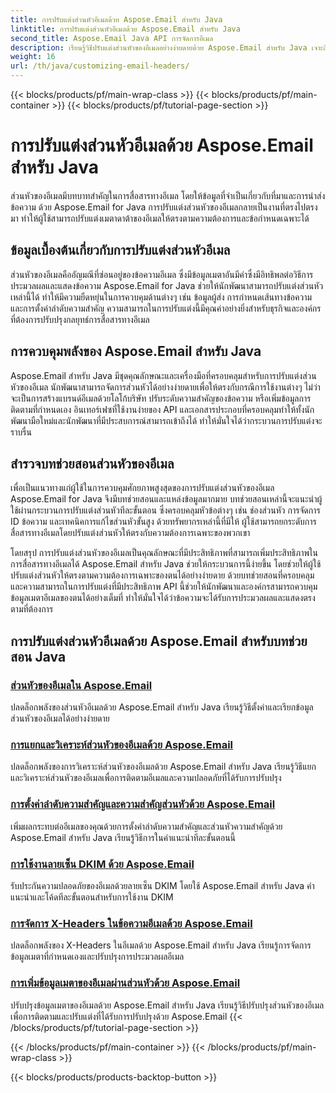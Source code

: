 ```yaml
---
title: การปรับแต่งส่วนหัวอีเมลด้วย Aspose.Email สำหรับ Java
linktitle: การปรับแต่งส่วนหัวอีเมลด้วย Aspose.Email สำหรับ Java
second_title: Aspose.Email Java API การจัดการอีเมล
description: เรียนรู้วิธีปรับแต่งส่วนหัวของอีเมลอย่างง่ายดายด้วย Aspose.Email สำหรับ Java เจาะลึกบทช่วยสอนและควบคุมพลังของการปรับแต่งส่วนหัวของอีเมล
weight: 16
url: /th/java/customizing-email-headers/
---
```


{{< blocks/products/pf/main-wrap-class >}}
{{< blocks/products/pf/main-container >}}
{{< blocks/products/pf/tutorial-page-section >}}

# การปรับแต่งส่วนหัวอีเมลด้วย Aspose.Email สำหรับ Java


ส่วนหัวของอีเมลมีบทบาทสำคัญในการสื่อสารทางอีเมล โดยให้ข้อมูลที่จำเป็นเกี่ยวกับที่มาและการนำส่งข้อความ ด้วย Aspose.Email for Java การปรับแต่งส่วนหัวของอีเมลกลายเป็นงานที่ตรงไปตรงมา ทำให้ผู้ใช้สามารถปรับแต่งเมตาดาต้าของอีเมลให้ตรงตามความต้องการและข้อกำหนดเฉพาะได้

## ข้อมูลเบื้องต้นเกี่ยวกับการปรับแต่งส่วนหัวอีเมล

ส่วนหัวของอีเมลคืออัญมณีที่ซ่อนอยู่ของข้อความอีเมล ซึ่งมีข้อมูลเมตาอันมีค่าซึ่งมีอิทธิพลต่อวิธีการประมวลผลและแสดงข้อความ Aspose.Email for Java ช่วยให้นักพัฒนาสามารถปรับแต่งส่วนหัวเหล่านี้ได้ ทำให้มีความยืดหยุ่นในการควบคุมด้านต่างๆ เช่น ข้อมูลผู้ส่ง การกำหนดเส้นทางข้อความ และการตั้งค่าลำดับความสำคัญ ความสามารถในการปรับแต่งนี้มีคุณค่าอย่างยิ่งสำหรับธุรกิจและองค์กรที่ต้องการปรับปรุงกลยุทธ์การสื่อสารทางอีเมล

## การควบคุมพลังของ Aspose.Email สำหรับ Java

Aspose.Email สำหรับ Java มีชุดคุณลักษณะและเครื่องมือที่ครอบคลุมสำหรับการปรับแต่งส่วนหัวของอีเมล นักพัฒนาสามารถจัดการส่วนหัวได้อย่างง่ายดายเพื่อให้ตรงกับกรณีการใช้งานต่างๆ ไม่ว่าจะเป็นการสร้างแบรนด์อีเมลด้วยโลโก้บริษัท ปรับระดับความสำคัญของข้อความ หรือเพิ่มข้อมูลการติดตามที่กำหนดเอง อินเทอร์เฟซที่ใช้งานง่ายของ API และเอกสารประกอบที่ครอบคลุมทำให้ทั้งนักพัฒนามือใหม่และนักพัฒนาที่มีประสบการณ์สามารถเข้าถึงได้ ทำให้มั่นใจได้ว่ากระบวนการปรับแต่งจะราบรื่น

## สำรวจบทช่วยสอนส่วนหัวของอีเมล

เพื่อเป็นแนวทางแก่ผู้ใช้ในการควบคุมศักยภาพสูงสุดของการปรับแต่งส่วนหัวของอีเมล Aspose.Email for Java จึงมีบทช่วยสอนและแหล่งข้อมูลมากมาย บทช่วยสอนเหล่านี้จะแนะนำผู้ใช้ผ่านกระบวนการปรับแต่งส่วนหัวทีละขั้นตอน ซึ่งครอบคลุมหัวข้อต่างๆ เช่น ช่องส่วนหัว การจัดการ ID ข้อความ และเทคนิคการแก้ไขส่วนหัวขั้นสูง ด้วยทรัพยากรเหล่านี้ที่มีให้ ผู้ใช้สามารถยกระดับการสื่อสารทางอีเมลโดยปรับแต่งส่วนหัวให้ตรงกับความต้องการเฉพาะของพวกเขา

โดยสรุป การปรับแต่งส่วนหัวของอีเมลเป็นคุณลักษณะที่มีประสิทธิภาพที่สามารถเพิ่มประสิทธิภาพในการสื่อสารทางอีเมลได้ Aspose.Email สำหรับ Java ช่วยให้กระบวนการนี้ง่ายขึ้น โดยช่วยให้ผู้ใช้ปรับแต่งส่วนหัวให้ตรงตามความต้องการเฉพาะของตนได้อย่างง่ายดาย ด้วยบทช่วยสอนที่ครอบคลุมและความสามารถในการปรับแต่งที่มีประสิทธิภาพ API นี้ช่วยให้นักพัฒนาและองค์กรสามารถควบคุมข้อมูลเมตาอีเมลของตนได้อย่างเต็มที่ ทำให้มั่นใจได้ว่าข้อความจะได้รับการประมวลผลและแสดงตรงตามที่ต้องการ

## การปรับแต่งส่วนหัวอีเมลด้วย Aspose.Email สำหรับบทช่วยสอน Java
### [ส่วนหัวของอีเมลใน Aspose.Email](./email-headers/)
ปลดล็อกพลังของส่วนหัวอีเมลด้วย Aspose.Email สำหรับ Java เรียนรู้วิธีตั้งค่าและเรียกข้อมูลส่วนหัวของอีเมลได้อย่างง่ายดาย
### [การแยกและวิเคราะห์ส่วนหัวของอีเมลด้วย Aspose.Email](./extracting-and-analyzing-email-headers/)
ปลดล็อกพลังของการวิเคราะห์ส่วนหัวของอีเมลด้วย Aspose.Email สำหรับ Java เรียนรู้วิธีแยกและวิเคราะห์ส่วนหัวของอีเมลเพื่อการติดตามอีเมลและความปลอดภัยที่ได้รับการปรับปรุง
### [การตั้งค่าลำดับความสำคัญและความสำคัญส่วนหัวด้วย Aspose.Email](./setting-priority-and-importance-headers/)
เพิ่มผลกระทบต่ออีเมลของคุณด้วยการตั้งค่าลำดับความสำคัญและส่วนหัวความสำคัญด้วย Aspose.Email สำหรับ Java เรียนรู้วิธีการในคำแนะนำทีละขั้นตอนนี้
### [การใช้งานลายเซ็น DKIM ด้วย Aspose.Email](./dkim-signatures-implementation/)
รับประกันความปลอดภัยของอีเมลด้วยลายเซ็น DKIM โดยใช้ Aspose.Email สำหรับ Java คำแนะนำและโค้ดทีละขั้นตอนสำหรับการใช้งาน DKIM
### [การจัดการ X-Headers ในข้อความอีเมลด้วย Aspose.Email](./managing-x-headers-in-email-messages/)
ปลดล็อกพลังของ X-Headers ในอีเมลด้วย Aspose.Email สำหรับ Java เรียนรู้การจัดการข้อมูลเมตาที่กำหนดเองและปรับปรุงการประมวลผลอีเมล
### [การเพิ่มข้อมูลเมตาของอีเมลผ่านส่วนหัวด้วย Aspose.Email](./enriching-email-metadata-through-headers/)
ปรับปรุงข้อมูลเมตาของอีเมลด้วย Aspose.Email สำหรับ Java เรียนรู้วิธีปรับปรุงส่วนหัวของอีเมลเพื่อการติดตามและปรับแต่งที่ได้รับการปรับปรุงด้วย Aspose.Email
{{< /blocks/products/pf/tutorial-page-section >}}

{{< /blocks/products/pf/main-container >}}
{{< /blocks/products/pf/main-wrap-class >}}

{{< blocks/products/products-backtop-button >}}
